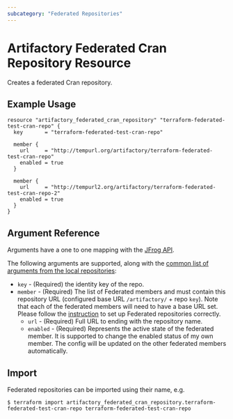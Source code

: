 ```yaml
---
subcategory: "Federated Repositories"
---
```

# Artifactory Federated Cran Repository Resource

Creates a federated Cran repository.

## Example Usage

```hcl
resource "artifactory_federated_cran_repository" "terraform-federated-test-cran-repo" {
  key       = "terraform-federated-test-cran-repo"

  member {
    url     = "http://tempurl.org/artifactory/terraform-federated-test-cran-repo"
    enabled = true
  }

  member {
    url     = "http://tempurl2.org/artifactory/terraform-federated-test-cran-repo-2"
    enabled = true
  }
}
```

## Argument Reference

Arguments have a one to one mapping with the [JFrog API](https://www.jfrog.com/confluence/display/JFROG/Repository+Configuration+JSON#RepositoryConfigurationJSON-FederatedRepository).

The following arguments are supported, along with the [common list of arguments from the local repositories](local.md):

* `key` - (Required) the identity key of the repo.
* `member` - (Required) The list of Federated members and must contain this repository URL (configured base URL
  `/artifactory/` + repo `key`). Note that each of the federated members will need to have a base URL set.
  Please follow the [instruction](https://www.jfrog.com/confluence/display/JFROG/Working+with+Federated+Repositories#WorkingwithFederatedRepositories-SettingUpaFederatedRepository)
  to set up Federated repositories correctly.
  * `url` - (Required) Full URL to ending with the repository name.
  * `enabled` - (Required) Represents the active state of the federated member. It is supported to change the enabled
    status of my own member. The config will be updated on the other federated members automatically.



## Import

Federated repositories can be imported using their name, e.g.
```
$ terraform import artifactory_federated_cran_repository.terraform-federated-test-cran-repo terraform-federated-test-cran-repo
```
